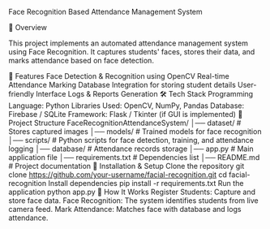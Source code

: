 Face Recognition Based Attendance Management System

📌 Overview

This project implements an automated attendance management system using Face Recognition. It captures students' faces, stores their data, and marks attendance based on face detection.

🚀 Features
Face Detection & Recognition using OpenCV
Real-time Attendance Marking
Database Integration for storing student details
User-friendly Interface
Logs & Reports Generation
🛠️ Tech Stack
Programming Language: Python
Libraries Used: OpenCV, NumPy, Pandas
Database: Firebase / SQLite
Framework: Flask / Tkinter (if GUI is implemented)
📂 Project Structure
FaceRecognitionAttendanceSystem/
│── dataset/             # Stores captured images
│── models/              # Trained models for face recognition
│── scripts/             # Python scripts for face detection, training, and attendance logging
│── database/            # Attendance records storage
│── app.py               # Main application file
│── requirements.txt     # Dependencies list
│── README.md            # Project documentation
🔧 Installation & Setup
Clone the repository
git clone https://github.com/your-username/facial-recognition.git
cd facial-recognition
Install dependencies
pip install -r requirements.txt
Run the application
python app.py
🎯 How It Works
Register Students: Capture and store face data.
Face Recognition: The system identifies students from live camera feed.
Mark Attendance: Matches face with database and logs attendance.
